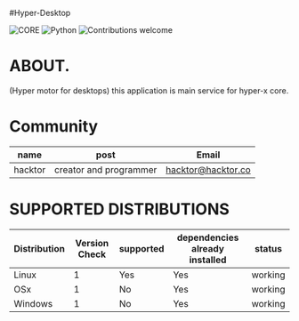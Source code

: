 #Hyper-Desktop

![CORE](https://img.shields.io/badge/core-0.0.1.25-green.svg)
![Python](https://img.shields.io/badge/Python-3.7-green.svg)
![Contributions welcome](https://img.shields.io/badge/contributions-welcome-green.svg)

# ABOUT.

(Hyper motor for desktops) this application is main service for hyper-x core.

# Community

|name | post | Email |
----------|------------|-------|
|hacktor|creator and programmer|hacktor@hacktor.co

# SUPPORTED DISTRIBUTIONS
|Distribution | Version Check | supported | dependencies already installed |status |
----------|-------|------|------|-------|
|Linux|1|Yes|Yes|working|
|OSx|1|No|Yes|working|
|Windows|1|No|Yes|working|
